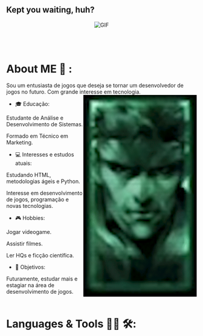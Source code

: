 ## Kept you waiting, huh?
<div align="center">
<img hight="300" width="700" alt="GIF" align="center" src="mgsv-kept-you-waiting-huh-ezgif.com-optimize.gif">
</div>
</br>
</br>
</br>

# About ME 💬 :

 Sou um entusiasta de jogos que deseja se tornar um desenvolvedor de jogos no futuro. Com grande interesse em tecnologia.
 <img hight="400" width="300" alt="GIF" align="right" src="asset/snake-laughing-mgs-codec-meryl-snake.gif">

- 🎓 Educação:

 Estudante de Análise e Desenvolvimento de Sistemas.

 Formado em Técnico em Marketing.

- 💻 Interesses e estudos atuais:

 Estudando HTML, metodologias ágeis e Python.

 Interesse em desenvolvimento de jogos, programação e novas tecnologias.


- 🎮 Hobbies:

 Jogar videogame.

 Assistir filmes.

 Ler HQs e ficção científica.

- 🚀 Objetivos:

 Futuramente, estudar mais e estagiar na área de desenvolvimento de jogos.
 </br>
 </br>
 # Languages & Tools 👨‍💻 🛠:
